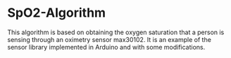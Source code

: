 # SpO2-Algorithm

This algorithm is based on obtaining the oxygen saturation that a person is sensing through an oximetry sensor max30102. 
It is an example of the sensor library implemented in Arduino and with some modifications.

